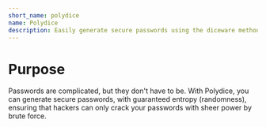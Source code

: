 ```yaml
---
short_name: polydice
name: Polydice
description: Easily generate secure passwords using the diceware method
---
```

# Purpose
Passwords are complicated, but they don't have to be. With Polydice, you can generate secure passwords, with guaranteed entropy (randomness), ensuring that hackers can only crack your passwords with sheer power by brute force.
